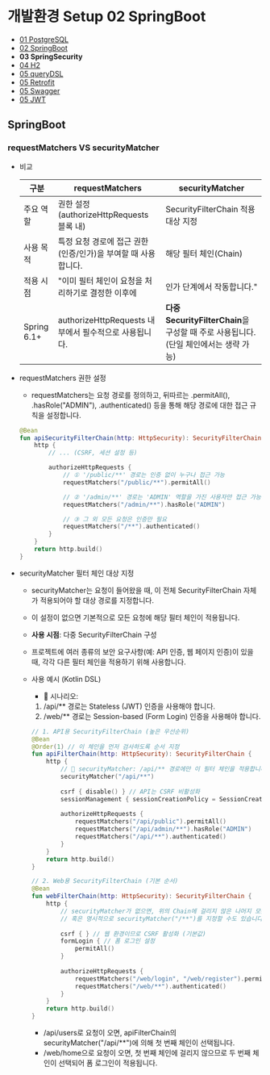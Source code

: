 # 개발환경 Setup 02 SpringBoot

- [01 PostgreSQL](./03_개발환경_01_PostgreSQL.md)
- [02 SpringBoot](./03_개발환경_02_SpringBoot.md)
- **03 SpringSecurity**
- [04 H2](./03_개발환경_04_H2.md)
- [05 queryDSL](./03_개발환경_05_queryDSL.md)
- [05 Retrofit](./03_개발환경_05_Retrofit.md)
- [05 Swagger](./03_개발환경_05_Swagger.md)
- [05 JWT](./03_개발환경_05_JWT.md)

## SpringBoot

### requestMatchers VS securityMatcher

- 비교

    | 구분 | requestMatchers | securityMatcher |
    |-----|-----------------|-----------------|
    | 주요 역할 | 권한 설정 (authorizeHttpRequests 블록 내) | SecurityFilterChain 적용 대상 지정 |
    | 사용 목적 | 특정 요청 경로에 접근 권한 (인증/인가)을 부여할 때 사용합니다. | 해당 필터 체인(Chain) | 이 작동할지 말지를 결정할 때 사용합니다. |
    | 적용 시점 | "이미 필터 체인이 요청을 처리하기로 결정한 이후에 | 인가 단계에서 작동합니다." | "요청이 들어오는 가장 초기에 | 어떤 SecurityFilterChain을 사용할지 결정할 때 작동합니다." |
    | Spring 6.1+ | authorizeHttpRequests 내부에서 필수적으로 사용됩니다. | **다중 SecurityFilterChain**을 구성할 때 주로 사용됩니다. (단일 체인에서는 생략 가능) |

- requestMatchers 권한 설정

    - requestMatchers는 요청 경로를 정의하고, 뒤따르는 .permitAll(), .hasRole("ADMIN"), .authenticated() 등을 통해 해당 경로에 대한 접근 규칙을 설정합니다.

    ```kotlin
    @Bean
    fun apiSecurityFilterChain(http: HttpSecurity): SecurityFilterChain {
        http {
            // ... (CSRF, 세션 설정 등)

            authorizeHttpRequests {
                // ① '/public/**' 경로는 인증 없이 누구나 접근 가능
                requestMatchers("/public/**").permitAll()

                // ② '/admin/**' 경로는 'ADMIN' 역할을 가진 사용자만 접근 가능
                requestMatchers("/admin/**").hasRole("ADMIN")

                // ③ 그 외 모든 요청은 인증만 필요
                requestMatchers("/**").authenticated() 
            }
        }
        return http.build()
    }
    ```

- securityMatcher 필터 체인 대상 지정

    - securityMatcher는 요청이 들어왔을 때, 이 전체 SecurityFilterChain 자체가 적용되어야 할 대상 경로를 지정합니다.
    - 이 설정이 없으면 기본적으로 모든 요청에 해당 필터 체인이 적용됩니다.
    - **사용 시점**: 다중 SecurityFilterChain 구성
    - 프로젝트에 여러 종류의 보안 요구사항(예: API 인증, 웹 페이지 인증)이 있을 때, 각각 다른 필터 체인을 적용하기 위해 사용합니다.

    - 사용 예시 (Kotlin DSL)

        - 📝 시나리오:
        1. /api/** 경로는 Stateless (JWT) 인증을 사용해야 합니다.
        2. /web/** 경로는 Session-based (Form Login) 인증을 사용해야 합니다.

        ```kotlin
        // 1. API용 SecurityFilterChain (높은 우선순위)
        @Bean
        @Order(1) // 이 체인을 먼저 검사하도록 순서 지정
        fun apiFilterChain(http: HttpSecurity): SecurityFilterChain {
            http {
                // 🔑 securityMatcher: /api/** 경로에만 이 필터 체인을 적용합니다.
                securityMatcher("/api/**") 
                
                csrf { disable() } // API는 CSRF 비활성화
                sessionManagement { sessionCreationPolicy = SessionCreationPolicy.STATELESS } // 세션 미사용
                
                authorizeHttpRequests {
                    requestMatchers("/api/public").permitAll()
                    requestMatchers("/api/admin/**").hasRole("ADMIN")
                    requestMatchers("/api/**").authenticated()
                }
            }
            return http.build()
        }

        // 2. Web용 SecurityFilterChain (기본 순서)
        @Bean
        fun webFilterChain(http: HttpSecurity): SecurityFilterChain {
            http {
                // securityMatcher가 없으면, 위의 Chain에 걸리지 않은 나머지 모든 요청에 기본 적용됩니다.
                // 혹은 명시적으로 securityMatcher("/**")를 지정할 수도 있습니다.
                
                csrf { } // 웹 환경이므로 CSRF 활성화 (기본값)
                formLogin { // 폼 로그인 설정
                    permitAll()
                }
                
                authorizeHttpRequests {
                    requestMatchers("/web/login", "/web/register").permitAll()
                    requestMatchers("/web/**").authenticated()
                }
            }
            return http.build()
        }
        ```

        - /api/users로 요청이 오면, apiFilterChain의 securityMatcher("/api/**")에 의해 첫 번째 체인이 선택됩니다.
        - /web/home으로 요청이 오면, 첫 번째 체인에 걸리지 않으므로 두 번째 체인이 선택되어 폼 로그인이 적용됩니다.
